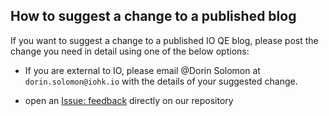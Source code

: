 How to suggest a change to a published blog
-------------------------------------------

If you want to suggest a change to a published IO QE blog, please post the change you need in detail using one of the below options:

*   If you are external to IO, please email @Dorin Solomon at `dorin.solomon@iohk.io` with the details of your suggested change.

*   open an [Issue: feedback](https://github.com/input-output-hk/quality-engineering/issues/new/choose) directly on our repository

